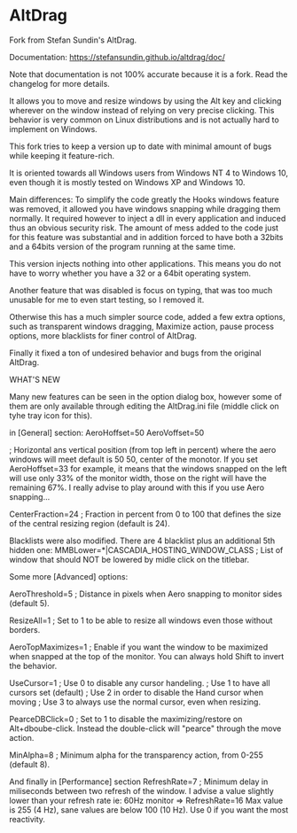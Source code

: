 # AltDrag
Fork from Stefan Sundin's AltDrag.

Documentation: https://stefansundin.github.io/altdrag/doc/

Note that documentation is not 100% accurate because it is a fork.
Read the changelog for more details.

It allows you to move and resize windows by using the Alt key and clicking wherever on the window instead of relying on very precise clicking.
This behavior is very common on Linux distributions and is not actually hard to implement on Windows.

This fork tries to keep a version up to date with minimal amount of bugs while keeping it feature-rich.

It is oriented towards all Windows users from Windows NT 4 to Windows 10, even though it is mostly tested on Windows XP and Windows 10.

Main differences:
To simplify the code greatly the Hooks windows feature was removed, it allowed you have windows snapping while dragging them normally. It required however to inject a dll in every application and induced thus an obvious security risk. The amount of mess added to the code just for this feature was substantial and in addition forced to have both a 32bits and a 64bits version of the program running at the same time.

This version injects nothing into other applications. This means you do not have to worry whether you have a 32 or a 64bit operating system.

Another feature that was disabled is focus on typing, that was too much unusable for me to even start testing, so I removed it.

Otherwise this has a much simpler source code, added a few extra options, such as transparent windows dragging, Maximize action, pause process options, more blacklists for finer control of AltDrag. 

Finally it fixed a ton of undesired behavior and bugs from the original AltDrag.

WHAT'S NEW

Many new features can be seen in the option dialog box, however some of them are only available through editing the AltDrag.ini file (middle click on tyhe tray icon for this).

in [General] section:
AeroHoffset=50
AeroVoffset=50

; Horizontal ans vertical position (from top left in percent) where the aero windows will meet default is 50 50, center of the monotor. If you set AeroHoffset=33 for example, it means that the windows snapped on the left will use only 33% of the monitor width, those on the right will have the remaining 67%. I really advise to play around with this if you use Aero snapping...

CenterFraction=24
; Fraction in percent from 0 to 100 that defines the size of the central resizing region (default is 24).

Blacklists were also modified. There are 4 blacklist plus an additional 5th hidden one:
MMBLower=*|CASCADIA_HOSTING_WINDOW_CLASS
; List of window that should NOT be lowered by midle click on the titlebar.

Some more [Advanced] options:

AeroThreshold=5
; Distance in pixels when Aero snapping to monitor sides (default 5).


ResizeAll=1
; Set to 1 to be able to resize all windows even those without borders.

AeroTopMaximizes=1
; Enable if you want the window to be maximized when snapped at the top of the monitor. You can always hold Shift to invert the behavior.

UseCursor=1
; Use 0 to disable any cursor handeling.
; Use 1 to have all cursors set (default)
; Use 2 in order to disable the Hand cursor when moving
; Use 3 to always use the normal cursor, even when resizing.

PearceDBClick=0
; Set to 1 to disable the maximizing/restore on Alt+dboube-click. Instead the double-click will "pearce" through the move action.

MinAlpha=8
; Minimum alpha for the transparency action, from 0-255 (default 8).

And finally in [Performance] section
RefreshRate=7
; Minimum delay in miliseconds between two refresh of the window. I advise a value slightly lower than your refresh rate ie: 60Hz monitor => RefreshRate=16 Max value is 255 (4 Hz), sane values are below 100 (10 Hz). Use 0 if you want the most reactivity.

